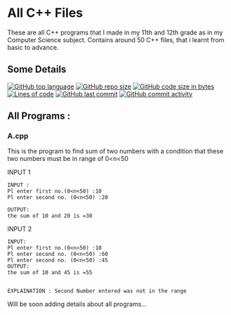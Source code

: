 
# All C++ Files

These are all C++ programs that I made in my 11th and 12th grade as in my 
Computer Science subject. Contains around 50 C++ files, that i learnt from
basic to advance.

## Some Details

[![GitHub top language](https://img.shields.io/github/languages/top/gillgurvijay01/grade12-cse)]()
[![GitHub repo size](https://img.shields.io/github/repo-size/gillgurvijay01/grade12-cs)]()
[![GitHub code size in bytes](https://img.shields.io/github/languages/code-size/gillgurvijay01/grade12-cs)]()
[![Lines of code](https://img.shields.io/tokei/lines/github/gillgurvijay01/grade12-cs)]()
[![GitHub last commit](https://img.shields.io/github/last-commit/gillgurvijay01/grade12-cs)]()
[![GitHub commit activity](https://img.shields.io/github/commit-activity/y/gillgurvijay01/grade12-cs)]()

## All Programs :

### A.cpp

This is the program to find sum of two numbers with a condition that these two numbers must be in range of  0<n<50

INPUT 1

```
INPUT :
Pl enter first no.(0<n<50) :10
Pl enter second no. (0<n<50) :20

OUTPUT:
the sum of 10 and 20 is =30
```

INPUT 2 

```
INPUT:
Pl enter first no.(0<n<50) :10
Pl enter second no. (0<n<50) :60
Pl enter second no. (0<n<50) :45
OUTPUT:
the sum of 10 and 45 is =55


EXPLAINATION : Second Number entered was not in the range
```


Will be soon adding details about all programs...
